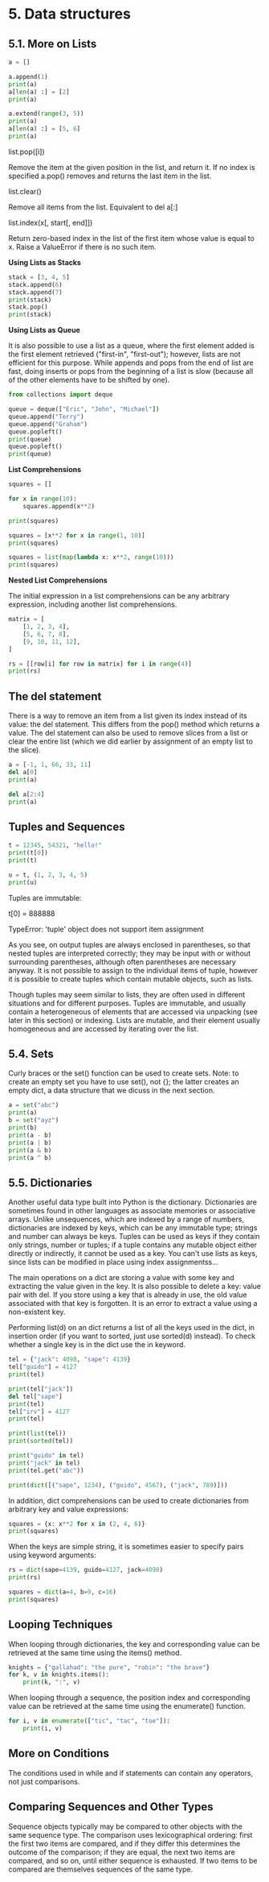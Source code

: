 # 5. Data structures

## 5.1. More on Lists

```py
a = []

a.append(1)
print(a)
a[len(a) :] = [2]
print(a)

a.extend(range(3, 5))
print(a)
a[len(a) :] = [5, 6]
print(a)
```

list.pop([i])

Remove the item at the given position in the list, and return it. If no index is specified a.pop() removes and returns  the last item in the list.

list.clear()

Remove all items from the list. Equivalent to del a[:]

list.index(x[, start[, end]])

Return zero-based index in the list of the first item whose value is equal to x. Raise a ValueError if there is no such item.

**Using Lists as Stacks**

```py
stack = [3, 4, 5]
stack.append(6)
stack.append(7)
print(stack)
stack.pop()
print(stack)
```

**Using Lists as Queue**

It is also possible to use a list as a queue, where the first element added is the first element retrieved ("first-in", "first-out"); however, lists are not efficient for this purpose. While appends and pops from the end of list are fast, doing inserts or pops from the beginning of a list is slow (because all of the other elements have to be shifted by one).

```py
from collections import deque

queue = deque(["Eric", "John", "Michael"])
queue.append("Terry")
queue.append("Graham")
queue.popleft()
print(queue)
queue.popleft()
print(queue)
```

**List Comprehensions**

```py
squares = []

for x in range(10):
    squares.append(x**2)

print(squares)

squares = [x**2 for x in range(1, 10)]
print(squares)

squares = list(map(lambda x: x**2, range(10)))
print(squares)
```

**Nested List Comprehensions**

The initial expression in a list comprehensions can be any arbitrary expression, including another list comprehensions.

```py
matrix = [
    [1, 2, 3, 4],
    [5, 6, 7, 8],
    [9, 10, 11, 12],
]

rs = [[row[i] for row in matrix] for i in range(4)]
print(rs)
```

## The del statement

There is a way to remove an item from a list given its index instead of its value: the del statement. This differs from the pop() method which returns a value. The del statement can also be used to remove slices from a list or clear the entire list (which we did earlier by assignment of an empty list to the slice).

```py
a = [-1, 1, 66, 33, 11]
del a[0]
print(a)

del a[2:4]
print(a)
```

## Tuples and Sequences

```py
t = 12345, 54321, "hello!"
print(t[0])
print(t)

u = t, (1, 2, 3, 4, 5)
print(u)
```

Tuples are immutable:

t[0] = 888888

TypeError: 'tuple' object does not support item assignment

As you see, on output tuples are always enclosed in parentheses, so that nested tuples are interpreted correctly; they may be input with or without surrounding parentheses, although often parentheses are necessary anyway. It is not possible to assign to the individual items of tuple, however it is possible to create tuples which contain mutable objects, such as lists.

Though tuples may seem similar to lists, they are often used in different situations and for different purposes. Tuples are immutable, and usually contain a heterogeneous of elements that are accessed via unpacking (see later in this section) or indexing. Lists are mutable, and their element usually homogeneous and are accessed by iterating over the list.

## 5.4. Sets

Curly braces or the set() function can be used to create sets. Note: to create an empty set you have to use set(), not {}; the latter creates an empty dict, a data structure that we dicuss in the next section.

```py
a = set("abc")
print(a)
b = set("ayz")
print(b)
print(a - b)
print(a | b)
print(a & b)
print(a ^ b)
```

## 5.5. Dictionaries

Another useful data type built into Python is the dictionary. Dictionaries are sometimes found in other languages as associate memories or associative arrays. Unlike unsequences, which are indexed by a range of numbers, dictionaries are indexed by keys, which can be any immutable type; strings and number can always be keys. Tuples can be used as keys if they contain only strings, number or tuples; if a tuple contains any mutable object either directly or indirectly, it cannot be used as a key. You can't use lists as keys, since lists can be modified in place using index assignmentss...

The main operations on a dict are storing a value with some key and extracting the value given in the key. It is also possible to delete a key: value pair with del. If you store using a key that is already in use, the old value associated with that key is forgotten. It is an error to extract a value using a non-existent key.

Performing list(d) on an dict returns a list of all the keys used in the dict, in insertion order (if you want to sorted, just use sorted(d) instead). To check whether a single key is in the dict use the in keyword.

```py
tel = {"jack": 4098, "sape": 4139}
tel["guido"] = 4127
print(tel)

print(tel["jack"])
del tel["sape"]
print(tel)
tel["irv"] = 4127
print(tel)

print(list(tel))
print(sorted(tel))

print("guido" in tel)
print("jack" in tel)
print(tel.get("abc"))

print(dict([("sape", 1234), ("guido", 4567), ("jack", 789)]))
```

In addition, dict comprehensions can be used to create dictionaries from arbitrary key and value expressions:

```py
squares = {x: x**2 for x in (2, 4, 6)}
print(squares)
```

When the keys are simple string, it is sometimes easier to specify pairs using keyword arguments:

```py
rs = dict(sape=4139, guido=4127, jack=4098)
print(rs)

squares = dict(a=4, b=9, c=16)
print(squares)
```

## Looping Techniques

When looping through dictionaries, the key and corresponding value can be retrieved at the same time using the items() method.

```py
knights = {"gallahad": "the pure", "robin": "the brave"}
for k, v in knights.items():
    print(k, ":", v)
```

When looping through a sequence, the position index and corresponding value can be retrieved at the same time using the enumerate() function.

```py
for i, v in enumerate(["tic", "tac", "toe"]):
    print(i, v)
```

## More on Conditions

The conditions used in while and if statements can contain any operators, not just comparisons.

## Comparing Sequences and Other Types

Sequence objects typically may be compared to other objects with the same sequence type. The comparison uses lexicographical ordering: first the first two items are compared, and if they differ this determines the outcome of the comparison; if they are equal, the next two items are compared, and so on, until either sequence is exhausted. If two items to be compared are themselves sequences of the same type.
